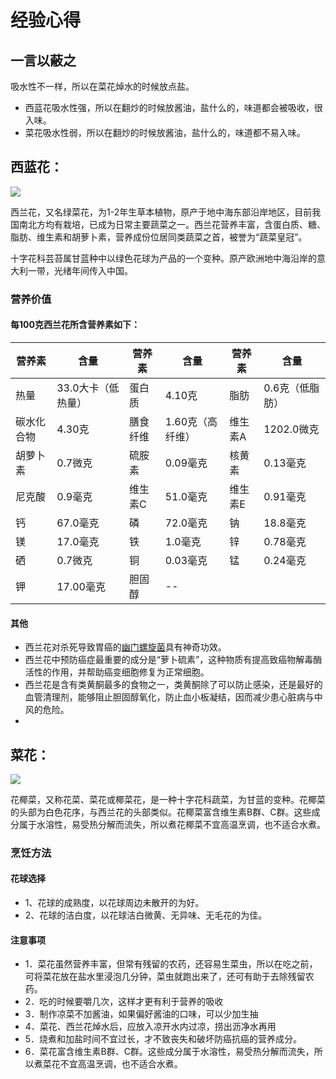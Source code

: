# 经验心得

## 一言以蔽之

吸水性不一样，所以在菜花焯水的时候放点盐。

- 西蓝花吸水性强，所以在翻炒的时候放酱油，盐什么的，味道都会被吸收，很入味。
- 菜花吸水性弱，所以在翻炒的时候放酱油，盐什么的，味道都不易入味。

## 西蓝花：

![](http://picabstract.preview.ftn.qq.com:8080/ftn_pic_abs_v2/d5da65a7f210e9044b51238b93361f191073c91f14675ee916ae5c23545ac5cbeedb04b5ce22ffd50eb21c96bce269c2?pictype=scale&from=30113&version=2.0.0.2&uin=361376366&fname=xilanhua.jpg&size=1024)

西兰花，又名绿菜花，为1-2年生草本植物，原产于地中海东部沿岸地区，目前我国南北方均有栽培，已成为日常主要蔬菜之一。西兰花营养丰富，含蛋白质、糖、脂肪、维生素和胡萝卜素，营养成份位居同类蔬菜之首，被誉为“蔬菜皇冠”。

十字花科芸苔属甘蓝种中以绿色花球为产品的一个变种。原产欧洲地中海沿岸的意大利一带，光绪年间传入中国。

### 营养价值

#### 每100克西兰花所含营养素如下：

营养素 | 含量 | 营养素 | 含量 | 营养素 | 含量
--|--|--|--|--|--
热量 | 33.0大卡（低热量） | 蛋白质 | 4.10克 | 脂肪 | 0.6克（低脂肪）
碳水化合物 | 4.30克 | 膳食纤维 | 1.60克（高纤维） | 维生素A | 1202.0微克
胡萝卜素 | 0.7微克 | 硫胺素 | 0.09毫克 | 核黄素 | 0.13毫克
尼克酸 | 0.9毫克 | 维生素C | 51.0毫克 | 维生素E | 0.91毫克
钙 | 67.0毫克 | 磷 | 72.0毫克 | 钠 | 18.8毫克
镁 | 17.0毫克 | 铁 | 1.0毫克 | 锌 | 0.78毫克
硒 | 0.7微克 | 铜 | 0.03毫克 | 锰 | 0.24毫克
钾 | 17.00毫克 | 胆固醇 | --

#### 其他

- 西兰花对杀死导致胃癌的[幽门螺旋菌](https://baike.baidu.com/item/%E5%B9%BD%E9%97%A8%E8%9E%BA%E6%9D%86%E8%8F%8C/1226672?fromtitle=%E5%B9%BD%E9%97%A8%E8%9E%BA%E6%97%8B%E8%8F%8C&fromid=1248295)具有神奇功效。
- 西兰花中预防癌症最重要的成分是“萝卜硫素”，这种物质有提高致癌物解毒酶活性的作用，并帮助癌变细胞修复为正常细胞。
- 西兰花是含有类黄酮最多的食物之一，类黄酮除了可以防止感染，还是最好的血管清理剂，能够阻止胆固醇氧化，防止血小板凝结，因而减少患心脏病与中风的危险。
- 

## 菜花：

![](http://picabstract.preview.ftn.qq.com:8080/ftn_pic_abs_v2/31142fde28e48f230f47e19bb3dd9899ced5da5b65a0f38401fbd100918603889cc616ab14ccb0ae636447f95027bda1?pictype=scale&from=30113&version=2.0.0.2&uin=361376366&fname=caihua.jpg&size=1024)

花椰菜，又称花菜、菜花或椰菜花，是一种十字花科蔬菜，为甘蓝的变种。花椰菜的头部为白色花序，与西兰花的头部类似。花椰菜富含维生素B群、C群。这些成分属于水溶性，易受热分解而流失，所以煮花椰菜不宜高温烹调，也不适合水煮。

### 烹饪方法

#### 花球选择

- 1、花球的成熟度，以花球周边未散开的为好。
- 2、花球的洁白度，以花球洁白微黄、无异味、无毛花的为佳。

#### 注意事项

- 1．菜花虽然营养丰富，但常有残留的农药，还容易生菜虫，所以在吃之前，可将菜花放在盐水里浸泡几分钟，菜虫就跑出来了，还可有助于去除残留农药。
- 2．吃的时候要嚼几次，这样才更有利于营养的吸收
- 3．制作凉菜不加酱油，如果偏好酱油的口味，可以少加生抽
- 4．菜花、西兰花焯水后，应放入凉开水内过凉，捞出沥净水再用
- 5．烧煮和加盐时间不宜过长，才不致丧失和破坏防癌抗癌的营养成分。
- 6．菜花富含维生素B群、C群。这些成分属于水溶性，易受热分解而流失，所以煮菜花不宜高温烹调，也不适合水煮。